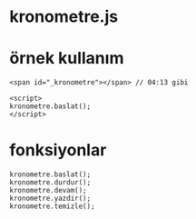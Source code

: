 # kronometre.js

# örnek kullanım
```
<span id="_kronometre"></span> // 04:13 gibi

<script>
kronometre.baslat();
</script>
```

# fonksiyonlar
```
kronometre.baslat();
kronometre.durdur();
kronometre.devam();
kronometre.yazdir();
kronometre.temizle();

```


